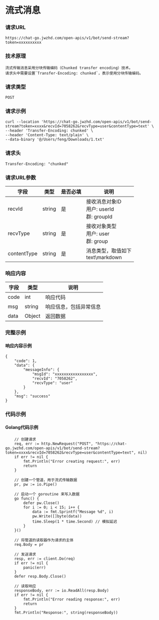 # 流式消息

### 请求URL

`https://chat-go.jwzhd.com/open-apis/v1/bot/send-stream?token=xxxxxxxxxx`

### 技术原理

```
流式传输消息采用分块传输编码（Chunked transfer encoding）技术。
请求头中需要设置`Transfer-Encoding: chunked`，表示使用分块传输编码。
```

### 请求类型

`POST`

### 请求示例

```
curl --location 'https://chat-go.jwzhd.com/open-apis/v1/bot/send-stream?token=xxxx&recvId=7058262&recvType=user&contentType=text' \
--header 'Transfer-Encoding: chunked' \
--header 'Content-Type: text/plain' \
--data-binary '@/Users/feng/Downloads/1.txt'
```

### 请求头

```
Transfer-Encoding: "chunked"
```

### 请求URL参数


| 字段        | 类型   | 是否必填 | 说明                                            |
| ----------- | ------ | -------- | ----------------------------------------------- |
| recvId      | string | 是       | 接收消息对象ID<br/>用户: userId<br/>群: groupId |
| recvType    | string | 是       | 接收对象类型<br/>用户: user<br/>群: group       |
| contentType | string | 是       | 消息类型，取值如下<br/>text\\markdown           |

### 响应内容


| 字段 | 类型   | 说明                   |
| ---- | ------ | ---------------------- |
| code | int    | 响应代码               |
| msg  | string | 响应信息，包括异常信息 |
| data | Object | 返回数据               |

### 完整示例

#### 响应内容示例

```
{
    "code": 1,
    "data": {
        "messageInfo": {
            "msgId": "xxxxxxxxxxxxxxxxx",
            "recvId": "7058262",
            "recvType": "user"
        }
    },
    "msg": "success"
}
```

### 代码示例

#### Golang代码示例

```
    // 创建请求
    req, err := http.NewRequest("POST", "https://chat-go.jwzhd.com/open-apis/v1/bot/send-stream?token=xxxx&recvId=7058262&recvType=user&contentType=text", nil)
    if err != nil {
        fmt.Println("Error creating request:", err)
        return
    }

    // 创建一个管道，用于流式传输数据
    pr, pw := io.Pipe()

    // 启动一个 goroutine 来写入数据
    go func() {
        defer pw.Close()
        for i := 0; i < 15; i++ {
            data := fmt.Sprintf("Message %d", i)
            pw.Write([]byte(data))
            time.Sleep(1 * time.Second) // 模拟延迟
        }
    }()

    // 将管道的读取器作为请求的主体
    req.Body = pr

    // 发送请求
    resp, err := client.Do(req)
    if err != nil {
        panic(err)
    }
    defer resp.Body.Close()

    // 读取响应
    responseBody, err := io.ReadAll(resp.Body)
    if err != nil {
        fmt.Println("Error reading response:", err)
        return
    }
    fmt.Println("Response:", string(responseBody))
```
